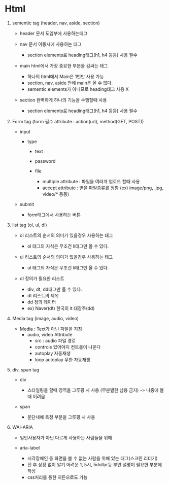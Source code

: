 # Html

1. sementic tag (header, nav, aside, section)
    - header 문서 도입부에 사용하는태그

    - nav 문서 이동시에 사용하는 태그
        - section elements로 heading태그(h1, h4 등등) 사용 필수

    - main html에서 가장 중요한 부분을 감싸는 태그
        - 하나의 html에서 Main은 1번만 사용 가능
        - section, nav, aside 안에 main은 올 수 없다.
        - sementic elements가 아니므로 heading태그 사용 X

    - section 완벽하게 하나의 기능을 수행할때 사용
        - section elements로 heading태그(h1, h4 등등) 사용 필수

2. Form tag (form 필수 attribute : action(url), method(GET, POST))
    - input
        - type
            - text

            - password

            - file
                - multiple attribute : 파일을 여러개 업로드 할때 사용
                - accept attribute : 받을 파일종류를 정함 (ex) image/png, .jpg, video/* 등등)

    - submit
        - form태그에서 사용하는 버튼

3. list tag (ol, ul, dl)
    - ol 리스트의 순서의 의미가 있을경우 사용하는 태그
        - ol 태그의 자식은 무조건 li태그만 올 수 있다.

    - ul 리스트의 순서의 의미가 없을경우 사용하는 태그
        - ul 태그의 자식은 무조건 li태그만 올 수 있다.
        
    - dl 정의가 필요한 리스트
        - div, dt, dd태그만 올 수 있다.
        - dt 리스트의 제목
        - dd 정의 데이터
        - ex) Naver(dt) 한국의 it 대장주(dd)


4. Media tag (image, audio, video)
    - Media : Text가 아닌 파일을 지칭
        - audio, video Attribute
            - src : audio 파일 경로
            - controls 있어야지 컨트롤이 나온다
            - autoplay 자동재생
            - loop autoplay 무한 자동재생

5. div, span tag
    - div
        - 스타일링을 할때 영역을 그루핑 시 사용 (무분별한 남용 금지) -> 나중에 볼때 어려움
    
    - span
        - 문단내에 특정 부분을 그루핑 시 사용

6. WAI-ARIA
    - 일반사용자가 아닌 다르게 사용하는 사람들을 위해

    - aria-label
        - 시각장애인 등 화면을 볼 수 없는 사람을 위해 있는 태그(스크린 리더기)
        - 전 후 상황 없이 알기 어려운 1, 5시, 5dollar등 부연 설명이 필요한 부분에 작성
        - css처리를 통한 히든으로도 가능